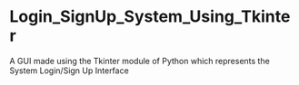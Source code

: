 # Login_SignUp_System_Using_Tkinter
A GUI made using the Tkinter module of Python which represents the System Login/Sign Up Interface
